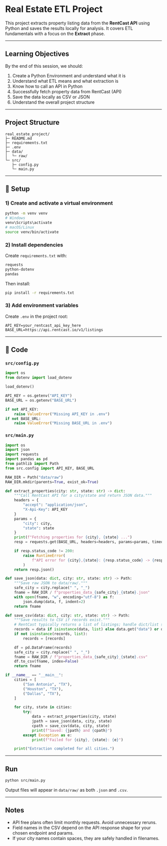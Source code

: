 

# Real Estate ETL Project

This project extracts property listing data from the **RentCast API** using Python and saves the results locally for analysis. It covers ETL fundamentals with a focus on the **Extract** phase.

---

##  Learning Objectives

By the end of this session, we should:

1. Create a Python Environment and understand what it is
2. Understand what ETL means and what extraction is
3. Know how to call an API in Python
4. Successfully fetch property data from RentCast (API)
5. Save the data locally as CSV or JSON
6. Understand the overall project structure

---

##  Project Structure

```
real_estate_project/
├─ README.md
├─ requirements.txt
├─ .env
├─ data/
│  └─ raw/
└─ src/
   ├─ config.py
   └─ main.py
```

---

## 🔧 Setup

### 1) Create and activate a virtual environment

```bash
python -m venv venv
# Windows
venv\Scripts\activate
# macOS/Linux
source venv/bin/activate
```

### 2) Install dependencies

Create `requirements.txt` with:

```txt
requests
python-dotenv
pandas
```

Then install:

```bash
pip install -r requirements.txt
```

### 3) Add environment variables

Create `.env` in the project root:

```env
API_KEY=your_rentcast_api_key_here
BASE_URL=https://api.rentcast.io/v1/listings
```

---

## 🧩 Code

### `src/config.py`

```python
import os
from dotenv import load_dotenv

load_dotenv()

API_KEY = os.getenv("API_KEY")
BASE_URL = os.getenv("BASE_URL")

if not API_KEY:
    raise ValueError("Missing API_KEY in .env")
if not BASE_URL:
    raise ValueError("Missing BASE_URL in .env")
```

### `src/main.py`

```python
import os
import json
import requests
import pandas as pd
from pathlib import Path
from src.config import API_KEY, BASE_URL

RAW_DIR = Path("data/raw")
RAW_DIR.mkdir(parents=True, exist_ok=True)

def extract_properties(city: str, state: str) -> dict:
    """Call RentCast API for a city/state and return JSON data."""
    headers = {
        "accept": "application/json",
        "X-Api-Key": API_KEY
    }
    params = {
        "city": city,
        "state": state
    }
    print(f"Fetching properties for {city}, {state} ...")
    resp = requests.get(BASE_URL, headers=headers, params=params, timeout=60)

    if resp.status_code != 200:
        raise RuntimeError(
            f"API error for {city},{state}: {resp.status_code} -> {resp.text[:200]}"
        )
    return resp.json()

def save_json(data: dict, city: str, state: str) -> Path:
    """Save raw JSON to data/raw/."""
    safe_city = city.replace(" ", "_")
    fname = RAW_DIR / f"properties_data_{safe_city}_{state}.json"
    with open(fname, "w", encoding="utf-8") as f:
        json.dump(data, f, indent=2)
    return fname

def save_csv(data: dict, city: str, state: str) -> Path:
    """Save results to CSV if records exist."""
    # RentCast typically returns a list of listings; handle dict/list safely.
    records = data if isinstance(data, list) else data.get("data") or data.get("results") or []
    if not isinstance(records, list):
        records = [records]

    df = pd.DataFrame(records)
    safe_city = city.replace(" ", "_")
    fname = RAW_DIR / f"properties_data_{safe_city}_{state}.csv"
    df.to_csv(fname, index=False)
    return fname

if __name__ == "__main__":
    cities = [
        ("San Antonio", "TX"),
        ("Houston", "TX"),
        ("Dallas", "TX"),
    ]

    for city, state in cities:
        try:
            data = extract_properties(city, state)
            jpath = save_json(data, city, state)
            cpath = save_csv(data, city, state)
            print(f"Saved: {jpath} and {cpath}")
        except Exception as e:
            print(f"Failed for {city}, {state}: {e}")

    print("Extraction completed for all cities.")
```

---

##  Run

```bash
python src/main.py
```

Output files will appear in `data/raw/` as both `.json` and `.csv`.

---

## Notes

* API free plans often limit monthly requests. Avoid unnecessary reruns.
* Field names in the CSV depend on the API response shape for your chosen endpoint and params.
* If your city names contain spaces, they are safely handled in filenames.


